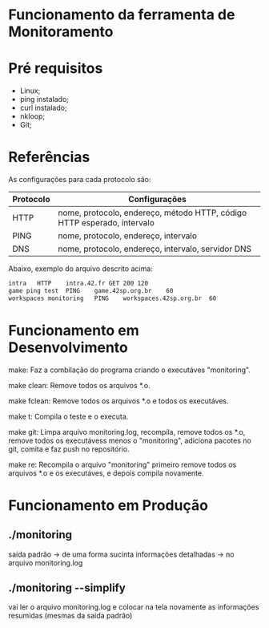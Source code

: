 # Funcionamento da ferramenta de Monitoramento

# Pré requisitos
- Linux;
- ping instalado;
- curl instalado;
- nkloop;
- Git;

# Referências
As configurações para cada protocolo são:

| Protocolo   | Configurações                                                           |
|-------------|-------------------------------------------------------------------------|
| HTTP        | nome, protocolo, endereço, método HTTP, código HTTP esperado, intervalo |
| PING        | nome, protocolo, endereço, intervalo                                    |
| DNS         | nome, protocolo, endereço, intervalo, servidor DNS                      |

Abaixo, exemplo do arquivo descrito acima:

```txt
intra	HTTP	intra.42.fr	GET	200	120
game ping test	PING	game.42sp.org.br	60
workspaces monitoring	PING	workspaces.42sp.org.br	60
```

# Funcionamento em Desenvolvimento

make: Faz a combilação do programa criando o executáves "monitoring".

make clean: Remove todos os arquivos *.o.

make fclean: Remove todos os arquivos *.o e todos os executáves.

make t: Compila o teste e o executa.

make git: Limpa arquivo monitoring.log, recompila, remove todos os *.o, remove todos os executávess menos o "monitoring", adiciona pacotes no git, comita e faz push no repositório.

make re: Recompila o arquivo "monitoring" primeiro remove todos os arquivos *.o e os executáves, e depois compila novamente.

# Funcionamento em Produção

## ./monitoring

saída padrão -> de uma forma sucinta
informações detalhadas -> no arquivo monitoring.log

## ./monitoring --simplify

vai ler o arquivo monitoring.log e colocar na tela novamente as informações resumidas (mesmas da saida padrão)